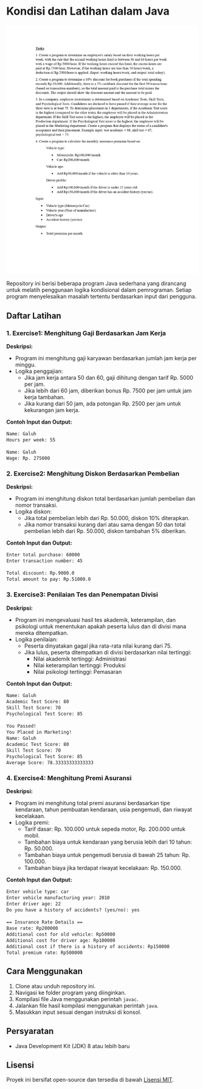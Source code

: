 # Kondisi dan Latihan dalam Java

![Condition Exercise](https://github.com/galuhpzh/Practicum/blob/717e7a52492ad781fbb4238ce38d5c3b31292362/Alpro1/assets/Condition%20Exercise.jpg)

Repository ini berisi beberapa program Java sederhana yang dirancang untuk melatih penggunaan logika kondisional dalam pemrograman. Setiap program menyelesaikan masalah tertentu berdasarkan input dari pengguna.

## Daftar Latihan

### 1. Exercise1: Menghitung Gaji Berdasarkan Jam Kerja
**Deskripsi:**
- Program ini menghitung gaji karyawan berdasarkan jumlah jam kerja per minggu.
- Logika penggajian:
  - Jika jam kerja antara 50 dan 60, gaji dihitung dengan tarif Rp. 5000 per jam.
  - Jika lebih dari 60 jam, diberikan bonus Rp. 7500 per jam untuk jam kerja tambahan.
  - Jika kurang dari 50 jam, ada potongan Rp. 2500 per jam untuk kekurangan jam kerja.

**Contoh Input dan Output:**
```
Name: Galuh
Hours per week: 55

Name: Galuh
Wage: Rp. 275000
```

### 2. Exercise2: Menghitung Diskon Berdasarkan Pembelian
**Deskripsi:**
- Program ini menghitung diskon total berdasarkan jumlah pembelian dan nomor transaksi.
- Logika diskon:
  - Jika total pembelian lebih dari Rp. 50.000, diskon 10% diterapkan.
  - Jika nomor transaksi kurang dari atau sama dengan 50 dan total pembelian lebih dari Rp. 50.000, diskon tambahan 5% diberikan.

**Contoh Input dan Output:**
```
Enter total purchase: 60000
Enter transaction number: 45

Total discount: Rp.9000.0
Total amount to pay: Rp.51000.0
```

### 3. Exercise3: Penilaian Tes dan Penempatan Divisi
**Deskripsi:**
- Program ini mengevaluasi hasil tes akademik, keterampilan, dan psikologi untuk menentukan apakah peserta lulus dan di divisi mana mereka ditempatkan.
- Logika penilaian:
  - Peserta dinyatakan gagal jika rata-rata nilai kurang dari 75.
  - Jika lulus, peserta ditempatkan di divisi berdasarkan nilai tertinggi:
    - Nilai akademik tertinggi: Administrasi
    - Nilai keterampilan tertinggi: Produksi
    - Nilai psikologi tertinggi: Pemasaran

**Contoh Input dan Output:**
```
Name: Galuh
Academic Test Score: 80
Skill Test Score: 70
Psychological Test Score: 85

You Passed!
You Placed in Marketing!
Name: Galuh
Academic Test Score: 80
Skill Test Score: 70
Psychological Test Score: 85
Average Score: 78.33333333333333
```

### 4. Exercise4: Menghitung Premi Asuransi
**Deskripsi:**
- Program ini menghitung total premi asuransi berdasarkan tipe kendaraan, tahun pembuatan kendaraan, usia pengemudi, dan riwayat kecelakaan.
- Logika premi:
  - Tarif dasar: Rp. 100.000 untuk sepeda motor, Rp. 200.000 untuk mobil.
  - Tambahan biaya untuk kendaraan yang berusia lebih dari 10 tahun: Rp. 50.000.
  - Tambahan biaya untuk pengemudi berusia di bawah 25 tahun: Rp. 100.000.
  - Tambahan biaya jika terdapat riwayat kecelakaan: Rp. 150.000.

**Contoh Input dan Output:**
```
Enter vehicle type: car
Enter vehicle manufacturing year: 2010
Enter driver age: 22
Do you have a history of accidents? (yes/no): yes

== Insurance Rate Details ==
Base rate: Rp200000
Additional cost for old vehicle: Rp50000
Additional cost for driver age: Rp100000
Additional cost if there is a history of accidents: Rp150000
Total premium rate: Rp500000
```

## Cara Menggunakan
1. Clone atau unduh repository ini.
2. Navigasi ke folder program yang diinginkan.
3. Kompilasi file Java menggunakan perintah `javac`.
4. Jalankan file hasil kompilasi menggunakan perintah `java`.
5. Masukkan input sesuai dengan instruksi di konsol.

## Persyaratan
- Java Development Kit (JDK) 8 atau lebih baru

## Lisensi
Proyek ini bersifat open-source dan tersedia di bawah [Lisensi MIT](../../LICENSE).
